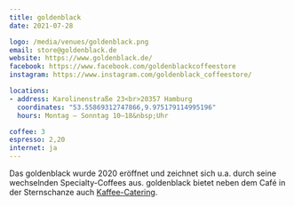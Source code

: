 ```yaml
---
title: goldenblack
date: 2021-07-28

logo: /media/venues/goldenblack.png
email: store@goldenblack.de
website: https://www.goldenblack.de/
facebook: https://www.facebook.com/goldenblackcoffeestore
instagram: https://www.instagram.com/goldenblack_coffeestore/

locations:
- address: Karolinenstraße 23<br>20357 Hamburg
  coordinates: "53.55869312747866,9.975179114995196"
  hours: Montag – Sonntag 10–18&nbsp;Uhr

coffee: 3
espresso: 2,20
internet: ja
---
```


Das goldenblack wurde 2020 eröffnet und zeichnet sich u.a. durch seine wechselnden Specialty-Coffees aus. goldenblack bietet neben dem Café in der Sternschanze auch [Kaffee-Catering](https://www.goldenblack.de/kaffee-catering/).